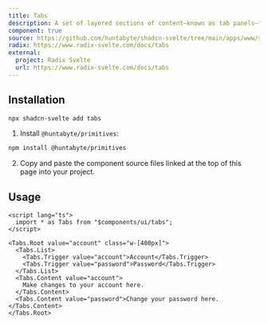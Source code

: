 ```yaml
---
title: Tabs
description: A set of layered sections of content—known as tab panels—that are displayed one at a time.
component: true
source: https://github.com/huntabyte/shadcn-svelte/tree/main/apps/www/src/lib/components/ui/tabs
radix: https://www.radix-svelte.com/docs/tabs
external:
  project: Radix Svelte
  url: https://www.radix-svelte.com/docs/tabs
---
```


<script>
  import { ComponentExample, ManualInstall } from '$lib/components/docs';
  import { TabsDemo } from '@/registry/default/example'
</script>

<ComponentExample src="src/lib/registry/default/example/tabs/tabs-demo.svelte">

<div slot="example">
<TabsDemo />
</div>

</ComponentExample>

## Installation

```bash
npx shadcn-svelte add tabs
```

<ManualInstall>

1. Install `@huntabyte/primitives`:

```bash
npm install @huntabyte/primitives
```

2. Copy and paste the component source files linked at the top of this page into your project.

</ManualInstall>

## Usage

```svelte
<script lang="ts">
  import * as Tabs from "$components/ui/tabs";
</script>

<Tabs.Root value="account" class="w-[400px]">
  <Tabs.List>
    <Tabs.Trigger value="account">Account</Tabs.Trigger>
    <Tabs.Trigger value="password">Password</Tabs.Trigger>
  </Tabs.List>
  <Tabs.Content value="account">
    Make changes to your account here.
  </Tabs.Content>
  <Tabs.Content value="password">Change your password here.</Tabs.Content>
</Tabs.Root>
```
